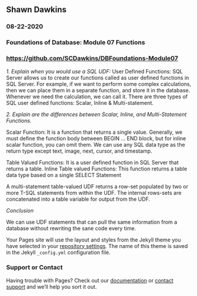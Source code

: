 ## Shawn Dawkins
### 08-22-2020
### Foundations of Database: Module 07 Functions
### https://github.com/SCDawkins/DBFoundations-Module07


_1.	Explain when you would use a SQL UDF:_
User Defined Functions: SQL Server allows us to create our functions called as user defined functions in SQL Server. For example, if we want to perform some complex calculations, then we can place them in a separate function, and store it in the database. Whenever we need the calculation, we can call it. There are three types of SQL user defined functions: Scalar, Inline & Multi-statement.

_2. Explain are the differences between Scalar, Inline, and Multi-Statement Functions._

   Scalar Function: It is a function that returns a single value. Generally, we must define the function body between BEGIN … END block, but for inline scalar function, you can 
   omit them. We can use any SQL data type as the return type except text, image, next, cursor, and timestamp.

   Table Valued Functions: It is a user defined function in SQL Server that returns a table.
   Inline Table valued Functions: This function returns a table data type based on a single SELECT Statement

   A multi-statement table-valued UDF returns a row-set populated by two or more T-SQL statements from within the UDF.  The internal rows-sets are concatenated into a table 
   variable for output from the UDF. 

_Conclusion_ 

   We can use UDF statements that can pull the same information from a database without rewriting the sane code every time.



Your Pages site will use the layout and styles from the Jekyll theme you have selected in your [repository settings](https://github.com/SCDawkins/DBFoundations-Module07/settings). The name of this theme is saved in the Jekyll `_config.yml` configuration file.

### Support or Contact

Having trouble with Pages? Check out our [documentation](https://docs.github.com/categories/github-pages-basics/) or [contact support](https://github.com/contact) and we’ll help you sort it out.
